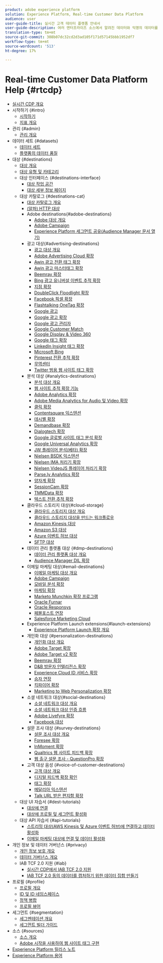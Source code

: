 ```yaml
---
product: adobe experience platform
solution: Experience Platform, Real-time Customer Data Platform
audience: user
user-guide-title: 실시간 고객 데이터 플랫폼 안내서
user-guide-description: 여러 엔터프라이즈 소스에서 알려진 데이터와 익명의 데이터를 결합하여 고객 프로필을 생성하고, 이러한 프로필에서 고객 세그먼트를 생성하며, 이러한 세그먼트를 제3자 대상으로 활성화할 수 있습니다.
translation-type: tm+mt
source-git-commit: 308b07dc32cd2d3ad105f171d57145bbb1952df7
workflow-type: tm+mt
source-wordcount: '513'
ht-degree: 17%

---
```



# Real-time Customer Data Platform Help {#rtcdp}

* [실시간 CDP 개요](overview.md)
* 시작하기 {#intro}
   * [시작하기](get-started.md)
   * [지표 개요](home-page-dashboards.md)
* 관리 {#admin}
   * [관리 개요](administration/admin-overview.md)
* 데이터 세트 {#datasets}
   * [데이터 세트](datasets/dataset.md)
   * [플랫폼의 데이터 품질](datasets/data-quality.md)
* 대상 {#destinations}
   * [대상 개요](destinations/destinations-overview.md)
   * [대상 유형 및 카테고리](/help/rtcdp/destinations/destination-types.md)
   * 대상 인터페이스 {#destinations-interface}
      * [대상 작업 공간](destinations/destinations-workspace.md)
      * [대상 세부 정보 페이지](destinations/destination-details-page.md)
   * 대상 카탈로그 {#destinations-cat}
      * [대상 카탈로그 개요](destinations/destinations-catalog.md)
      * [ (알파) HTTP 대상](/help/rtcdp/destinations/http-destination.md)
      * Adobe destinations{#adobe-destinations}
         * [Adobe 대상 개요](destinations/adobe-destinations.md)
         * [Adobe Campaign](destinations/adobe-campaign-destination.md)
         * [Experience Platform 세그먼트 공유(Audience Manager 문서 열기)](https://docs.adobe.com/help/en/audience-manager/user-guide/implementation-integration-guides/integration-experience-platform/aam-aep-audience-sharing.html)
      * 광고 대상{#advertising-destinations}
         * [광고 대상 개요](destinations/advertising-destinations.md)
         * [Adobe Advertising Cloud 확장](/help/rtcdp/destinations/adobe-advertising-cloud-extension.md)
         * [Awin 광고 전환 태그 확장](/help/rtcdp/destinations/awin-conversiontag-extension.md)
         * [Awin 광고 마스터태그 확장](/help/rtcdp/destinations/awin-mastertag-extension.md)
         * [Beemray 확장](/help/rtcdp/destinations/beemray-extension.md)
         * [Bing 광고 유니버설 이벤트 추적 확장](/help/rtcdp/destinations/bing-ads-extension.md)
         * [지점 확장](/help/rtcdp/destinations/branch-extension.md)
         * [DoubleClick Floodlight 확장](/help/rtcdp/destinations/doubleclick-floodlight-extension.md)
         * [Facebook 픽셀 확장](/help/rtcdp/destinations/facebook-pixel-extension.md)
         * [Flashtalking OneTag 확장](/help/rtcdp/destinations/flashtalking-extension.md)
         * [Google 광고](/help/rtcdp/destinations/google-ads-destination.md)
         * [Google 광고 확장](/help/rtcdp/destinations/google-ads-extension.md)
         * [Google 광고 관리자](/help/rtcdp/destinations/google-ad-manager-destination.md)
         * [Google Customer Match](/help/rtcdp/destinations/google-customer-match-destination.md)
         * [Google Display &amp; Video 360](/help/rtcdp/destinations/google-dv360-destination.md)
         * [Google 태그 확장](/help/rtcdp/destinations/gtag-advertising-extension.md)
         * [LinkedIn Insight 태그 확장](/help/rtcdp/destinations/linkedin-extension.md)
         * [Microsoft Bing](/help/rtcdp/destinations/bing-destination.md)
         * [Pinterest 전환 추적 확장](destinations/pinterest-extension.md)
         * [무역센터](destinations/tradedesk-destination.md)
         * [Twitter 범용 웹 사이트 태그 확장](destinations/twitter-uwt-extension.md)
      * 분석 대상 {#analytics-destinations}
         * [분석 대상 개요](destinations/analytics-destinations.md)
         * [웹 사이트 추적 확장 기능](/help/rtcdp/destinations/adform-extension.md)
         * [Adobe Analytics 확장](/help/rtcdp/destinations/adobe-analytics-extension.md)
         * [Adobe Media Analytics for Audio 및 Video 확장](/help/rtcdp/destinations/adobe-video-analytics-extension.md)
         * [클릭 확장](/help/rtcdp/destinations/clicktale-extension.md)
         * [Contentsquare 익스텐션](/help/rtcdp/destinations/contentsquare-extension.md)
         * [데시벨 확장](/help/rtcdp/destinations/decibel-extension.md)
         * [Demandbase 확장](/help/rtcdp/destinations/demandbase-extension.md)
         * [Dialogtech 확장](/help/rtcdp/destinations/dialogtech-extension.md)
         * [Google 글로벌 사이트 태그 분석 확장](/help/rtcdp/destinations/gtag-analytics-extension.md)
         * [Google Universal Analytics 확장](/help/rtcdp/destinations/google-universal-analytics-extension.md)
         * [JW 플레이어 분석(베타) 확장](/help/rtcdp/destinations/jw-player-analytics-extension.md)
         * [Nielsen BSDK 익스텐션](destinations/nielsen-bsdk-extension.md)
         * [Nielsen IMA 처리기 확장](destinations/nielsen-ima-extension.md)
         * [Nielsen VideoJS 플레이어 처리기 확장](destinations/nielsen-videojs-extension.md)
         * [Parse.ly Analytics 확장](destinations/parsely-extension.md)
         * [양자계 확장](destinations/quantum-metric-extension.md)
         * [SessionCam 확장](destinations/sessioncam-extension.md)
         * [TMMData 확장](destinations/tmmdata-extension.md)
         * [텍스트 전환 추적 확장](destinations/yext-extension.md)
      * 클라우드 스토리지 대상{#cloud-storage}
         * [클라우드 스토리지 대상 개요](destinations/cloud-storage-destinations.md)
         * [클라우드 스토리지 대상을 만드는 워크플로우](/help/rtcdp/destinations/cloud-storage-destinations-workflow.md)
         * [Amazon Kinesis 대상](/help/rtcdp/destinations/amazon-kinesis-destination.md)
         * [Amazon S3 대상](destinations/amazon-s3-destination.md)
         * [Azure 이벤트 허브 대상](/help/rtcdp/destinations/azure-event-hubs-destination.md)
         * [SFTP 대상](destinations/sftp-destination.md)
      * 데이터 관리 플랫폼 대상 {#dmp-destinations}
         * [데이터 관리 플랫폼 대상 개요](destinations/dmp-destinations.md)
         * [Audience Manager DIL 확장](/help/rtcdp/destinations/aam-dil-extension.md)
      * 이메일 마케팅 대상{#email-destinations}
         * [이메일 마케팅 대상 개요](destinations/email-marketing-destinations.md)
         * [Adobe Campaign](destinations/adobe-campaign-destination.md)
         * [모바일 분석 확장](/help/rtcdp/destinations/bizible-extension.md)
         * [마케팅 확장](destinations/marketo-extension.md)
         * [Marketo Munchkin 확장 프로그램](destinations/marketo-munchkin-extension.md)
         * [Oracle Furnar](destinations/oracle-eloqua-destination.md)
         * [Oracle Responsys](destinations/oracle-responsys-destination.md)
         * [페블포스트 연장](destinations/pebblepost-extension.md)
         * [Salesforce Marketing Cloud](destinations/salesforce-marketing-cloud-destination.md)
      * Experience Platform Launch extensions{#launch-extensions}
         * [Experience Platform Launch 확장 개요](/help/rtcdp/destinations/experience-platform-launch-extensions.md)
      * 개인화 대상 {#personalization-destinations}
         * [개인화 대상 개요](/help/rtcdp/destinations/personalization-destinations.md)
         * [Adobe Target 확장](/help/rtcdp/destinations/adobe-target-extension.md)
         * [Adobe Target v2 확장](/help/rtcdp/destinations/adobe-target-v2-extension.md)
         * [Beemray 확장](/help/rtcdp/destinations/beemray-extension.md)
         * [D&amp;B 방문자 인텔리전스 확장](/help/rtcdp/destinations/dnb-extension.md)
         * [Experience Cloud ID 서비스 확장](/help/rtcdp/destinations/adobe-ecid-extension.md)
         * [승자 연장](/help/rtcdp/destinations/gainsight-extension.md)
         * [킥파이어 확장](/help/rtcdp/destinations/kickfire-extension.md)
         * [Marketing to Web Personalization 확장](destinations/marketo-web-personalization-extension.md)
      * 소셜 네트워크 대상{#social-destinations}
         * [소셜 네트워크 대상 개요](/help/rtcdp/destinations/social-network-destinations.md)
         * [소셜 네트워크 대상 인증 흐름](/help/rtcdp/destinations/social-network-destinations-workflow.md)
         * [Adobe Livefyre 확장](/help/rtcdp/destinations/adobe-livefyre-extension.md)
         * [Facebook 대상](/help/rtcdp/destinations/facebook-destination.md)
      * 설문 조사 대상 {#survey-destinations}
         * [설문 조사 대상 개요](/help/rtcdp/destinations/survey-destinations.md)
         * [Foresee 확장](/help/rtcdp/destinations/foresee-extension.md)
         * [InMoment 확장](/help/rtcdp/destinations/inmoment-extension.md)
         * [Qualtrics 웹 사이트 피드백 확장](destinations/qualtrics-extension.md)
         * [웹 출구 설문 조사 - QuestionPro 확장](/help/rtcdp/destinations/web-intercept-surveys-extension.md)
      * 고객 대상 음성 {#voice-of-customer-destinations}
         * [고객 대상 개요](/help/rtcdp/destinations/voice-of-customer-destinations.md)
         * [디지털 피드백 확장 확인](/help/rtcdp/destinations/confirmit-digital-feedback-extension.md)
         * [태그 확장](/help/rtcdp/destinations/invoca-extension.md)
         * [메달리아 익스텐션](destinations/medallia-extension.md)
         * [Talk URL 받은 편지함 확장](destinations/talkurl-extension.md)
   * 대상 UI 자습서 {#dest-tutorials}
      * [대상에 연결](/help/rtcdp/destinations/connect-destination.md)
      * [대상에 프로필 및 세그먼트 활성화](destinations/activate-destinations.md)
   * 대상 API 자습서 {#api-tutorials}
      * [스트리밍 대상(AWS Kinesis 및 Azure 이벤트 허브)에 연결하고 데이터 활성화](/help/rtcdp/destinations/streaming-destinations-api-tutorial.md)
      * [이메일 마케팅 대상에 연결 및 데이터 활성화](/help/rtcdp/destinations/email-marketing-api.md)
* 개인 정보 및 데이터 거버넌스 {#privacy}
   * [개인 정보 보호 개요](privacy/privacy-overview.md)
   * [데이터 거버넌스 개요](privacy/data-governance-overview.md)
   * IAB TCF 2.0 지원 {#iab}
      * [실시간 CDP에서 IAB TCF 2.0 지원](privacy/iab/overview.md)
      * [IAB TCF 2.0 동의 데이터를 캡처하기 위한 데이터 집합 만들기](privacy/iab/dataset-preparation.md)
* 프로필 {#profile}
   * [프로필 개요](profile/profile-overview.md)
   * [ID 및 ID 네임스페이스](profile/identities-overview.md)
   * [정책 병합](profile/merge-policies.md)
   * [프로필 뷰어](profile/profile-viewer.md)
* 세그먼트 {#segmentation}
   * [세그멘테이션 개요](segmentation/segmentation-overview.md)
   * [세그먼트 빌더 가이드](segmentation/segment-builder-guide.md)
* 소스 {#sources}
   * [소스 개요](sources/sources-overview.md)
   * [Adobe 시작을 사용하여 웹 사이트 태그 구현](sources/launch.md)
* [Experience Platform 릴리스 노트](https://www.adobe.com/go/platform-release-notes-en)
* [Experience Platform 용어](https://www.adobe.com/go/platform-glossary-en)
